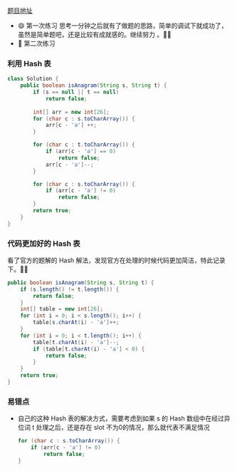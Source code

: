 [题目地址](https://leetcode-cn.com/problems/valid-anagram/)



- :smile: 第一次练习 思考一分钟之后就有了做题的思路，简单的调试下就成功了，虽然是简单题吧，还是比较有成就感的。继续努力 。:ox::beers:
- :shit: 第二次练习 



### 利用 Hash 表

```java
class Solution {
    public boolean isAnagram(String s, String t) {
        if (s == null || t == null)
            return false;
        
        int[] arr = new int[26];
        for (char c : s.toCharArray()) {
            arr[c - 'a'] ++;
        }

        for (char c : t.toCharArray()) {
            if (arr[c - 'a'] == 0)
                return false;
            arr[c - 'a']--;
        }

        for (char c : s.toCharArray()) {
            if (arr[c - 'a'] != 0)
                return false;
        }
        return true;
    }
}

```



### 代码更加好的 Hash 表

看了官方的题解的 Hash 解法，发现官方在处理的时候代码更加简洁，特此记录下。:ox::beers:

```java
public boolean isAnagram(String s, String t) {
    if (s.length() != t.length()) {
        return false;
    }
    int[] table = new int[26];
    for (int i = 0; i < s.length(); i++) {
        table[s.charAt(i) - 'a']++;
    }
    for (int i = 0; i < t.length(); i++) {
        table[t.charAt(i) - 'a']--;
        if (table[t.charAt(i) - 'a'] < 0) {
            return false;
        }
    }
    return true;
}
```



### 易错点

- 自己的这种 Hash 表的解决方式，需要考虑到如果 s 的 Hash 数组中在经过异位词 t 处理之后，还是存在 slot 不为0的情况，那么就代表不满足情况

	```java
	for (char c : s.toCharArray()) {
		if (arr[c - 'a'] != 0)
			return false;
	}
	```

	
